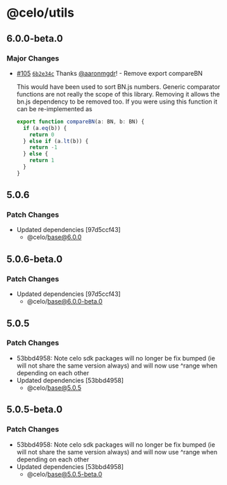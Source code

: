 # @celo/utils

## 6.0.0-beta.0

### Major Changes

- [#105](https://github.com/celo-org/developer-tooling/pull/105) [`6b2e34c`](https://github.com/celo-org/developer-tooling/commit/6b2e34c973290da221aaabdc2bf4c6654ef9f99c) Thanks [@aaronmgdr](https://github.com/aaronmgdr)! - Remove export compareBN

  This would have been used to sort BN.js numbers. Generic comparator functions are not really the scope of this library. Removing it allows the bn.js dependency to be removed too. If you were using this function it can be re-implemented as

  ```typescript
  export function compareBN(a: BN, b: BN) {
    if (a.eq(b)) {
      return 0
    } else if (a.lt(b)) {
      return -1
    } else {
      return 1
    }
  }
  ```

## 5.0.6

### Patch Changes

- Updated dependencies [97d5ccf43]
  - @celo/base@6.0.0

## 5.0.6-beta.0

### Patch Changes

- Updated dependencies [97d5ccf43]
  - @celo/base@6.0.0-beta.0

## 5.0.5

### Patch Changes

- 53bbd4958: Note celo sdk packages will no longer be fix bumped (ie will not share the same version always) and will now use ^range when depending on each other
- Updated dependencies [53bbd4958]
  - @celo/base@5.0.5

## 5.0.5-beta.0

### Patch Changes

- 53bbd4958: Note celo sdk packages will no longer be fix bumped (ie will not share the same version always) and will now use ^range when depending on each other
- Updated dependencies [53bbd4958]
  - @celo/base@5.0.5-beta.0
